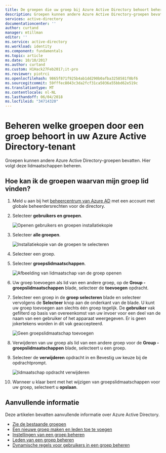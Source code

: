 ```yaml
---
title: De groepen die uw groep bij Azure Active Directory behoort beheren | Microsoft Docs
description: Groepen kunnen andere Azure Active Directory-groepen bevatten. Hier volgt deze lidmaatschappen beheren.
services: active-directory
documentationcenter: ''
author: curtand
manager: mtillman
editor: ''
ms.service: active-directory
ms.workload: identity
ms.component: fundamentals
ms.topic: article
ms.date: 10/10/2017
ms.author: curtand
ms.custom: H1Hack27Feb2017;it-pro
ms.reviewer: piotrci
ms.openlocfilehash: 9865f871f925b4ab1dd290b0afba3258581f0bf6
ms.sourcegitcommit: 59fffec8043c3da2fcf31ca5036a55bbd62e519c
ms.translationtype: MT
ms.contentlocale: nl-NL
ms.lasthandoff: 06/04/2018
ms.locfileid: "34714320"
---
```

# <a name="manage-to-which-groups-a-group-belongs-in-your-azure-active-directory-tenant"></a>Beheren welke groepen door een groep behoort in uw Azure Active Directory-tenant
Groepen kunnen andere Azure Active Directory-groepen bevatten. Hier volgt deze lidmaatschappen beheren.

## <a name="how-do-i-find-the-groups-of-which-my-group-is-a-member"></a>Hoe kan ik de groepen waarvan mijn groep lid vinden?
1. Meld u aan bij het [beheercentrum van Azure AD](https://aad.portal.azure.com) met een account met globale beheerdersrechten voor de directory.
2. Selecteer **gebruikers en groepen**.

   ![Openen gebruikers en groepen installatiekopie](./media/active-directory-groups-membership-azure-portal/search-user-management.png)
1. Selecteer **alle groepen**.

   ![Installatiekopie van de groepen te selecteren](./media/active-directory-groups-membership-azure-portal/view-groups-blade.png)
1. Selecteer een groep.
2. Selecteer **groepslidmaatschappen**.

   ![Afbeelding van lidmaatschap van de groep openen](./media/active-directory-groups-membership-azure-portal/group-membership-blade.png)
1. Uw groep toevoegen als lid van een andere groep, op de **Group - groepslidmaatschappen** blade, selecteer de **toevoegen** opdracht.
2. Selecteer een groep in de **groep selecteren** blade en selecteer vervolgens de **Selecteer** knop aan de onderkant van de blade. U kunt uw groep toevoegen aan slechts één groep tegelijk. De **gebruiker** vak gefilterd op basis van overeenkomst van uw invoer voor een deel van de naam van een gebruiker of het apparaat weergegeven. Er is geen jokertekens worden in dit vak geaccepteerd.

   ![Geen groepslidmaatschap toevoegen](./media/active-directory-groups-membership-azure-portal/add-group-membership.png)
8. Verwijderen van uw groep als lid van een andere groep voor de **Group - groepslidmaatschappen** blade, selecteert u een groep.
9. Selecteer de **verwijderen** opdracht in en Bevestig uw keuze bij de opdrachtprompt.

   ![lidmaatschap opdracht verwijderen](./media/active-directory-groups-membership-azure-portal/remove-group-membership.png)
10. Wanneer u klaar bent met het wijzigen van groepslidmaatschappen voor uw groep, selecteert u **opslaan**.

## <a name="additional-information"></a>Aanvullende informatie
Deze artikelen bevatten aanvullende informatie over Azure Active Directory.

* [Zie de bestaande groepen](active-directory-groups-view-azure-portal.md)
* [Een nieuwe groep maken en leden toe te voegen](active-directory-groups-create-azure-portal.md)
* [Instellingen van een groep beheren](active-directory-groups-settings-azure-portal.md)
* [Leden van een groep beheren](active-directory-groups-members-azure-portal.md)
* [Dynamische regels voor gebruikers in een groep beheren](active-directory-groups-dynamic-membership-azure-portal.md)
